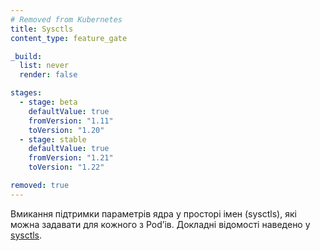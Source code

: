 ```yaml
---
# Removed from Kubernetes
title: Sysctls
content_type: feature_gate

_build:
  list: never
  render: false

stages:
  - stage: beta 
    defaultValue: true
    fromVersion: "1.11"
    toVersion: "1.20"
  - stage: stable
    defaultValue: true
    fromVersion: "1.21"
    toVersion: "1.22"    

removed: true
---
```

Вмикання підтримки параметрів ядра у просторі імен (sysctls), які можна задавати для кожного з Podʼів. Докладні відомості наведено у [sysctls](/docs/tasks/administer-cluster/sysctl-cluster/).
